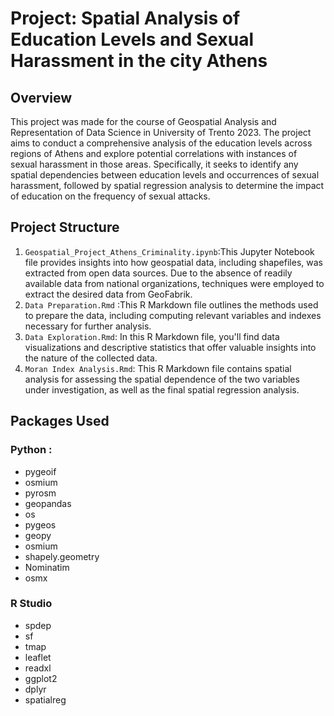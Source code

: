 # Project: Spatial Analysis of Education Levels and Sexual Harassment in the city Athens
## Overview
This project was made for the course of Geospatial Analysis and Representation of Data Science in University of Trento 2023.
The project aims to conduct a comprehensive analysis of the education levels  across regions of Athens and explore potential correlations with instances of sexual harassment  in those areas. Specifically, it seeks to identify any spatial dependencies between education levels and occurrences of sexual harassment, followed by spatial regression analysis to determine the impact of education on the frequency of sexual attacks.
## Project Structure
1. `Geospatial_Project_Athens_Criminality.ipynb`:This Jupyter Notebook file provides insights into how geospatial data, including shapefiles, was extracted from open data sources. Due to the absence of readily available data from national organizations, techniques were employed to extract the desired data from GeoFabrik.
2. `Data Preparation.Rmd` :This R Markdown file outlines the methods used to prepare the data, including computing relevant variables and indexes necessary for further analysis.
3. `Data Exploration.Rmd`: In this R Markdown file, you'll find data visualizations and descriptive statistics that offer valuable insights into the nature of the collected data.
4. `Moran Index Analysis.Rmd`: This R Markdown file contains spatial analysis for assessing the spatial dependence of the two variables under investigation, as well as the final spatial regression analysis.
## Packages Used
### Python :
- pygeoif
- osmium
- pyrosm
- geopandas
- os
- pygeos
- geopy
- osmium
- shapely.geometry
- Nominatim
- osmx
### R Studio
- spdep
- sf
- tmap
- leaflet
- readxl
- ggplot2
- dplyr
- spatialreg


